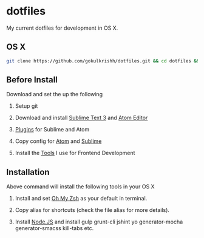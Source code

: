 # dotfiles

My current dotfiles for development in OS X.

## OS X

```bash
git clone https://github.com/gokulkrishh/dotfiles.git && cd dotfiles && sh bash mac-setup.sh
```

## Before Install

Download and set the up the following

1. Setup git

1. Download and install [Sublime Text 3](www.sublimetext.com/3) and [Atom Editor](https://atom.io/)

1. [Plugins](https://github.com/gokulkrishh/Tools-I-use#text-editors) for Sublime and Atom

1. Copy config for [Atom](https://gist.github.com/gokulkrishh/bb54b5fd5a2832567eaf) and [Sublime](https://gist.github.com/gokulkrishh/509f5a7cbc4077ccd857)

1. Install the  [Tools](https://github.com/gokulkrishh/Tools-I-use) I use for Frontend Development


## Installation

Above command will install the following tools in your OS X

1. Install and set [Oh My Zsh](https://github.com/robbyrussell/oh-my-zsh) as your default in terminal.

1. Copy alias for shortcuts (check the file alias for more details).

1. Install [Node.JS](https://nodejs.org/en/) and install gulp grunt-cli jshint yo generator-mocha generator-smacss kill-tabs etc.

